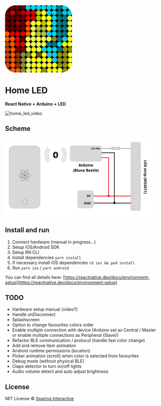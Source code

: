 

![home_led_logo](https://github.com/SparingSoftware/HomeLed/blob/master/images/home_led_logo.png)

# Home LED
 **React Native + Arduino + LED**


![home_led_video](https://github.com/SparingSoftware/HomeLed/blob/master/images/home_led.gif)


## Scheme
![home_led_video](https://github.com/SparingSoftware/HomeLed/blob/master/images/scheme.png)

## Install and run
1. Connect hardware (manual in progress...)
2. Setup iOS/Android SDK
3. Setup RN CLI
4. Install dependencies `yarn install`
5. If necessary install iOS dependencies `cd ios && pod install`
6. Run `yarn ios` / `yarn android`

You can find all details here: [https://reactnative.dev/docs/environment-setup](https://reactnative.dev/docs/environment-setup)

## TODO
   
 - Hardware setup manual (video?)
 - Handle onDisconnect
 - Splashscreen
 - Option to change favourites colors order
 - Enable multiple connection with device (Arduino set as Central / Master or enable multiple connections as Peripheral (Slave))
 - Refactor BLE communication / protocol (handle fast color change)
 - Add and remove item animation
 - Android runtime permissions (location)
 - Picker animation (scroll) when color is selected from favourites
 - Debug mode (without physical BLE)
 - Claps detector to turn on/off lights
 - Audio volume detect and auto adjust brightness
 
 
 ## License
MIT License © [Sparing Interactive](https://github.com/SparingSoftware)
